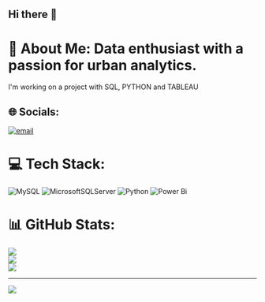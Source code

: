 ## Hi there 👋

# 💫 About Me: Data enthusiast with a passion for urban analytics.
I'm working on a project with SQL, PYTHON and TABLEAU<br>


## 🌐 Socials:
[![email](https://img.shields.io/badge/Email-D14836?logo=gmail&logoColor=white)](mailto:lyonpascal11@gmail.com) 

# 💻 Tech Stack:
![MySQL](https://img.shields.io/badge/mysql-4479A1.svg?style=for-the-badge&logo=mysql&logoColor=white) ![MicrosoftSQLServer](https://img.shields.io/badge/Microsoft%20SQL%20Server-CC2927?style=for-the-badge&logo=microsoft%20sql%20server&logoColor=white) ![Python](https://img.shields.io/badge/python-3670A0?style=for-the-badge&logo=python&logoColor=ffdd54) ![Power Bi](https://img.shields.io/badge/power_bi-F2C811?style=for-the-badge&logo=powerbi&logoColor=black)
# 📊 GitHub Stats:
![](https://github-readme-stats.vercel.app/api?username=Lyon004&theme=dark&hide_border=true&include_all_commits=true&count_private=true)<br/>
![](https://nirzak-streak-stats.vercel.app/?user=Lyon004&theme=dark&hide_border=true)<br/>
![](https://github-readme-stats.vercel.app/api/top-langs/?username=Lyon004&theme=dark&hide_border=true&include_all_commits=true&count_private=true&layout=compact)

---
[![](https://visitcount.itsvg.in/api?id=Lyon004&icon=0&color=0)](https://visitcount.itsvg.in)

<!-- Proudly created with GPRM ( https://gprm.itsvg.in ) -->
